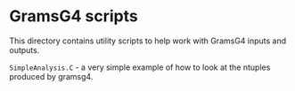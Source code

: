 # GramsG4 scripts

This directory contains utility scripts to help work with GramsG4
inputs and outputs.

`SimpleAnalysis.C` - a very simple example of how to look at the
ntuples produced by gramsg4.
